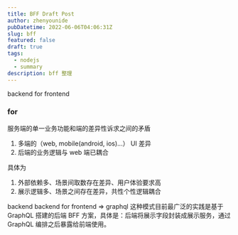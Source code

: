 ```yaml
---
title: BFF Draft Post
author: zhenyounide
pubDatetime: 2022-06-06T04:06:31Z
slug: bff
featured: false
draft: true
tags:
  - nodejs
  - summary
description: bff 整理
---
```


backend for frontend

### for

服务端的单一业务功能和端的差异性诉求之间的矛盾

1. 多端的（web, mobile(android, ios)...） UI 差异
2. 后端的业务逻辑与 web 端已耦合

具体为

1. 外部依赖多、场景间取数存在差异、用户体验要求高
2. 展示逻辑多、场景之间存在差异，共性个性逻辑耦合

backend backend for frontend => graphql
这种模式目前最广泛的实践是基于 GraphQL 搭建的后端 BFF 方案，具体是：后端将展示字段封装成展示服务，通过 GraphQL 编排之后暴露给前端使用。
